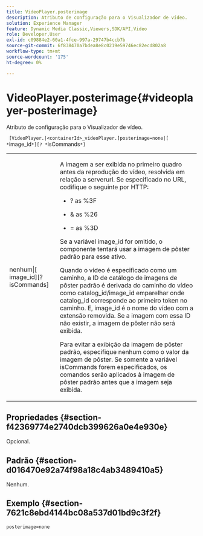 ```yaml
---
title: VideoPlayer.posterimage
description: Atributo de configuração para o Visualizador de vídeo.
solution: Experience Manager
feature: Dynamic Media Classic,Viewers,SDK/API,Video
role: Developer,User
exl-id: c09884e2-60a1-4fce-997a-29747b4ccb7b
source-git-commit: 6f838470a7bdea8e8c0219e59746ec82ecd802a8
workflow-type: tm+mt
source-wordcount: '175'
ht-degree: 0%

---
```


# VideoPlayer.posterimage{#videoplayer-posterimage}

Atributo de configuração para o Visualizador de vídeo.

` [VideoPlayer.|<containerId>_videoPlayer.]posterimage=none|[ *`image_id`*][? *`isCommands`*]`

<table id="table_C616483932C2482CA9794DDD7313FD7C"> 
 <tbody> 
  <tr> 
   <td colname="col1"> <p> <span class="codeph"> nenhum|[<span class="varname"> image_id</span>][?<span class="varname"> isCommands</span>]</span> </p> </td> 
   <td colname="col2"> <p> A imagem a ser exibida no primeiro quadro antes da reprodução do vídeo, resolvida em relação a <span class="codeph"> serverurl</span>. Se especificado no URL, codifique o seguinte por HTTP: </p> <p> 
     <ul id="ul_B38A687CEFE64C68A0B2C227A68A458F"> 
      <li id="li_E7AE1BDAC17E49E0B7ACF89C5C0529F0"> <p> <span class="codeph"> ?</span> as <span class="codeph"> %3F</span> </p> </li> 
      <li id="li_391CCF067F734480B2B4AFC9760C479A"> <p> <span class="codeph"> &amp;</span> as <span class="codeph"> %26</span> </p> </li> 
      <li id="li_6824B66A55554C5A8B12874DCF5BFAEE"> <p> <span class="codeph"> =</span> as <span class="codeph"> %3D</span> </p> </li> 
     </ul> </p> <p>Se a variável <span class="codeph"><span class="varname"> image_id</span></span> for omitido, o componente tentará usar a imagem de pôster padrão para esse ativo. </p> <p>Quando o vídeo é especificado como um caminho, a ID de catálogo de imagens de pôster padrão é derivada do caminho do vídeo como <span class="codeph"> catalog_id/image_id</span> emparelhar onde <span class="codeph"> catalog_id</span> corresponde ao primeiro token no caminho. E, <span class="codeph"> image_id</span> é o nome do vídeo com a extensão removida. Se a imagem com essa ID não existir, a imagem de pôster não será exibida. </p> <p>Para evitar a exibição da imagem de pôster padrão, especifique <span class="codeph"> nenhum</span> como o valor da imagem de pôster. Se somente a variável <span class="codeph"><span class="varname"> isCommands</span></span> forem especificados, os comandos serão aplicados à imagem de pôster padrão antes que a imagem seja exibida. </p> </td> 
  </tr> 
 </tbody> 
</table>

## Propriedades {#section-f42369774e2740dcb399626a0e4e930e}

Opcional.

## Padrão {#section-d016470e92a74f98a18c4ab3489410a5}

Nenhum.

## Exemplo {#section-7621c8ebd4144bc08a537d01bd9c3f2f}

```
posterimage=none
```
